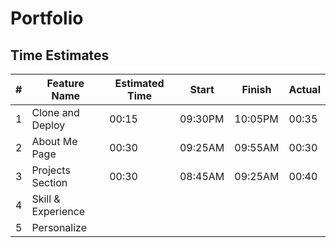 # Portfolio

## Time Estimates

| # | Feature Name       | Estimated Time |  Start   | Finish  | Actual |
| - | ------------------ | -------------- | -------- | ------- | ------ |
| 1 | Clone and Deploy   | 00:15          | 09:30PM  | 10:05PM | 00:35  |
| 2 | About Me Page      | 00:30          | 09:25AM  | 09:55AM | 00:30  |
| 3 | Projects Section   | 00:30          | 08:45AM  | 09:25AM | 00:40  |
| 4 | Skill & Experience |                |          |         |        |
| 5 | Personalize        |                |          |         |        |


